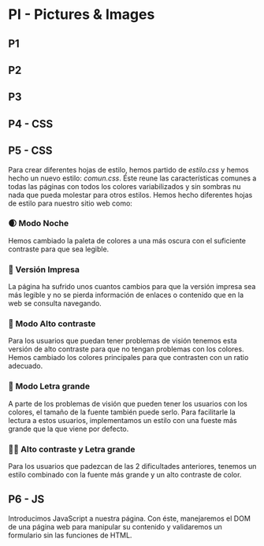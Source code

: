 # PI - Pictures & Images

## P1

## P2

## P3

## P4 - CSS

## P5 - CSS
Para crear diferentes hojas de estilo, hemos partido de _estilo.css_ y hemos hecho un nuevo estilo: _comun.css_. Éste reune las características comunes a todas las páginas con todos los colores variabilizados y sin sombras nu nada que pueda molestar para otros estilos.
Hemos hecho diferentes hojas de estilo para nuestro sitio web como:
### 🌒 Modo Noche
Hemos cambiado la paleta de colores a una más oscura con el suficiente contraste para que sea legible.
### 📰 Versión Impresa
La página ha sufrido unos cuantos cambios para que la versión impresa sea más legible y no se pierda información de enlaces o contenido que en la web se consulta navegando.
### 🔲 Modo Alto contraste
Para los usuarios que puedan tener problemas de visión tenemos esta versión de alto contraste para que no tengan problemas con los colores. Hemos cambiado los colores principales para que contrasten con un ratio adecuado.
### 🔎 Modo Letra grande
A parte de los problemas de visión que pueden tener los usuarios con los colores, el tamaño de la fuente también puede serlo. Para facilitarle la lectura a estos usuarios, implementamos un estilo con una fueste más grande que la que viene por defecto.
### 🔲🔎 Alto contraste y Letra grande
Para los usuarios que padezcan de las 2 dificultades anteriores, tenemos un estilo combinado con la fuente más grande y un alto contraste de color.

## P6 - JS
Introducimos JavaScript a nuestra página. Con éste, manejaremos el DOM de una página web para manipular su contenido y validaremos un formulario sin las funciones de HTML.
